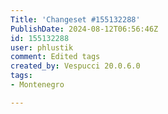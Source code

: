 ```yaml
---
Title: 'Changeset #155132288'
PublishDate: 2024-08-12T06:56:46Z
id: 155132288
user: phlustik
comment: Edited tags
created_by: Vespucci 20.0.6.0
tags:
- Montenegro

---
```

